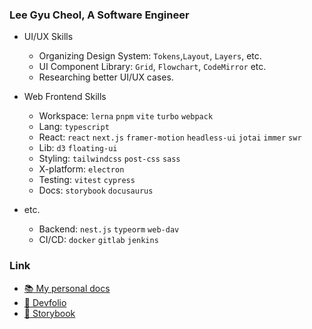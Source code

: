 ### Lee Gyu Cheol, A Software Engineer

- UI/UX Skills
  - Organizing Design System: `Tokens`,`Layout`, `Layers`, etc.
  - UI Component Library: `Grid`, `Flowchart`, `CodeMirror` etc.
  - Researching better UI/UX cases.

- Web Frontend Skills
  - Workspace: `lerna` `pnpm` `vite` `turbo` `webpack`
  - Lang: `typescript`
  - React: `react` `next.js` `framer-motion` `headless-ui` `jotai` `immer` `swr`
  - Lib: `d3` `floating-ui`
  - Styling: `tailwindcss` `post-css` `sass`
  - X-platform: `electron`
  - Testing: `vitest` `cypress`
  - Docs: `storybook` `docusaurus`

- etc.
  - Backend: `nest.js` `typeorm` `web-dav`
  - CI/CD: `docker` `gitlab` `jenkins`

### Link
- [:books: My personal docs](https://lee-gyu.github.io/)
- [:blue_book: Devfolio](https://leegyu-portfolio.vercel.app/)
- [:closed_book: Storybook](https://lee-gyu.github.io/storybook/)
